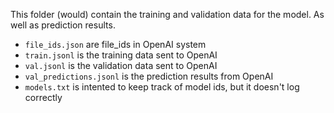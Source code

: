 This folder (would) contain the training and validation data for the model. As well as prediction results.

- `file_ids.json` are file_ids in OpenAI system
- `train.jsonl` is the training data sent to OpenAI
- `val.jsonl` is the validation data sent to OpenAI
- `val_predictions.jsonl` is the prediction results from OpenAI
- `models.txt` is intented to keep track of model ids, but it doesn't log correctly